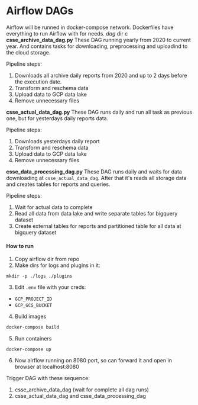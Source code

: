 # Airflow DAGs

Airflow will be runned in docker-compose network. Dockerfiles have everything to run Airflow with for needs. *dag* dir c 
**csse_archive_data_dag.py** 
These DAG running yearly from 2020 to current year. And contains tasks for downloading, preprocessing and uploadind to the cloud storage. 

Pipeline steps: 
1. Downloads all archive daily reports from 2020 and up to 2 days before the execution date. 
2. Transform and reschema data
3. Upload data to GCP data lake
4. Remove unnecessary files 

**csse_actual_data_dag.py**
These DAG runs daily and run all task as previous one, but for yesterdays daily reports data.

Pipeline steps: 
1. Downloads yesterdays daily report 
2. Transform and reschema data
3. Upload data to GCP data lake
4. Remove unnecessary files

**csse_data_processing_dag.py**
These DAG runs daily and waits for data downloading at `csse_actual_data_dag`. After that it's reads all storage data and creates tables for reports and queries. 

Pipeline steps: 
1. Wait for actual data to complete
2. Read all data from data lake and write separate tables for bigquery dataset
3. Create external tables for reports and partitioned table for all data at bigquery dataset

#### How to run
1. Copy airflow dir from repo
2. Make dirs for logs and plugins in it:
```
mkdir -p ./logs ./plugins
```
3. Edit `.env` file with your creds: 
- `GCP_PROJECT_ID`
- `GCP_GCS_BUCKET`
4. Build images
```bash
docker-compose build
```
5. Run containers
```
docker-compose up
```
6. Now airflow running on 8080 port, so can forward it and open in browser at localhost:8080


Trigger DAG with these sequence: 
1. csse_archive_data_dag (wait for complete all dag runs)
2. csse_actual_data_dag and csse_data_processing_dag

